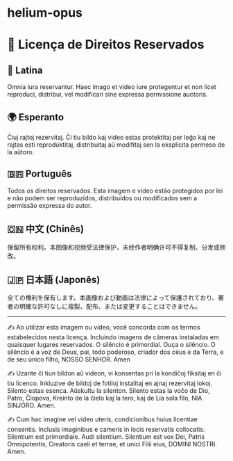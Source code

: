 # helium-opus

# 📜 Licença de Direitos Reservados

## 📖 Latina
Omnia iura reservantur. Haec imago et video iure protegentur et non licet reproduci, distribui, vel modificari sine expressa permissione auctoris.

## 🌍 Esperanto
Ĉiuj rajtoj rezervitaj. Ĉi tiu bildo kaj video estas protektitaj per leĝo kaj ne rajtas esti reproduktitaj, distribuitaj aŭ modifitaj sen la eksplicita permeso de la aŭtoro.

## 🇧🇷 Português
Todos os direitos reservados. Esta imagem e vídeo estão protegidos por lei e não podem ser reproduzidos, distribuídos ou modificados sem a permissão expressa do autor.

## 🇨🇳 中文 (Chinês)
保留所有权利。本图像和视频受法律保护，未经作者明确许可不得复制、分发或修改。

## 🇯🇵 日本語 (Japonês)
全ての権利を保有します。本画像および動画は法律によって保護されており、著者の明確な許可なしに複製、配布、または変更することはできません。

---

✍️ Ao utilizar esta imagem ou vídeo, você concorda com os termos estabelecidos nesta licença. Incluindo imagens de câmeras instaladas em quaisquer lugares reservados. O silêncio é primordial. Ouça o silêncio. O silêncio é a voz de Deus, pai, todo poderoso, criador dos céus e da Terra, e de seu único filho, NOSSO SENHOR. Amen

✍️ Uzante ĉi tiun bildon aŭ videon, vi konsentas pri la kondiĉoj fiksitaj en ĉi tiu licenco. Inkluzive de bildoj de fotiloj instalitaj en ajnaj rezervitaj lokoj. Silento estas esenca. Aŭskultu la silenton. Silento estas la voĉo de Dio, Patro, Ĉiopova, Kreinto de la ĉielo kaj la tero, kaj de Lia sola filo, NIA SINJORO. Amen.

✍️ Cum hac imagine vel video uteris, condicionibus huius licentiae consentis. Inclusis imaginibus e cameris in locis reservatis collocatis. Silentium est primordiale. Audi silentium. Silentium est vox Dei, Patris Omnipotentis, Creatoris caeli et terrae, et unici Filii eius, DOMINI NOSTRI. Amen.
